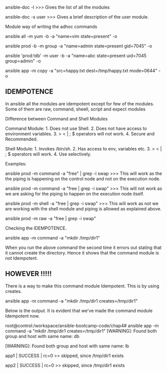 ansible-doc -l >>> Gives the list of all the modules

ansible-doc -s user >>> Gives a brief description of the user module.


Module way of writing the adhoc commands

 ansible all -m yum -b -a "name=vim state=present" -o

 ansible prod -b -m group -a "name=admin state=present gid=7045" -o

 ansible 'prod:!db' -m user -b -a "name=abc state=present uid=7045 group=admin" -o

 ansible app -m copy -a "src=happy.txt dest=/tmp/happy.txt mode=0644" -o

IDEMPOTENCE
-----------

In ansible all the modules are idempotent except for few of the modules. Some of them are raw, command, sheell, script and expect modules

Difference between Command and Shell Modules

Command Module:
    1. Does not use Shell.
    2. Does not have access to environment variables.
    3. > < | ; $ operators will not work.
    4. Secure and Recommended.

Shell Module:
    1. Invokes /bin/sh.
    2. Has access to env, variables etc.
    3. > < | ; $ operators will  work.
    4. Use selectively.


Examples:

ansible prod -m command -a "free" | grep -i swap >>> This will work as the the piping is happening on the control node and not on the execution node.

ansible prod -m command -a "free | grep -i swap" >>> This will not work as we are asking for the piping to happen on the execution node itself.

ansible prod -m shell -a "free | grep -i swap" >>> This will work as not we are working with the shell module and piping is allowed as explained above.

ansible prod -m raw -a "free | grep -i swap"

Checking the IDEMPOTENCE.

ansible app -m command -a "mkdir /tmp/dir1"

When you run the above command the second time it errors out stating that it cannot create the directory. Hence it shows that the command module is not Idempotent.

HOWEVER !!!!!
-------------
There is a way to make this command module Idempotent. This is by using creates.

ansible app -m command -a "mkdir /tmp/dir1 creates=/tmp/dir1"

Below is the output. It is evident that we've made the command module Idempotent now.


root@control:/workspace/ansible-bootcamp-code/chap4# ansible app -m command -a "mkdir /tmp/dir1 creates=/tmp/dir1"
 [WARNING]: Found both group and host with same name: db

 [WARNING]: Found both group and host with same name: lb

app1 | SUCCESS | rc=0 >>
skipped, since /tmp/dir1 exists

app2 | SUCCESS | rc=0 >>
skipped, since /tmp/dir1 exists